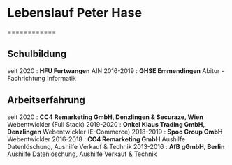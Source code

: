 # Lebenslauf Peter Hase
============


Schulbildung
---------
seit 2020
:   **HFU Furtwangen** AIN
2016-2019
:   **GHSE Emmendingen** Abitur - Fachrichtung Informatik

Arbeitserfahrung
----------
seit 2020
:   **CC4 Remarketing GmbH, Denzlingen & Securaze, Wien** Webentwickler (Full Stack)
2019-2020
:   **Onkel Klaus Trading GmbH, Denzlingen** Webentwickler (E-Commerce)
2018-2019
:   **Spoo Group GmbH** Webentwickler
2016-2018
:   **CC4 Remarketing GmbH** Aushilfe Datenlöschung, Aushilfe Verkauf & Technik
2013-2016
:   **AfB gGmbH, Berlin** Aushilfe Datenlöschung, Aushilfe Verkauf & Technik
